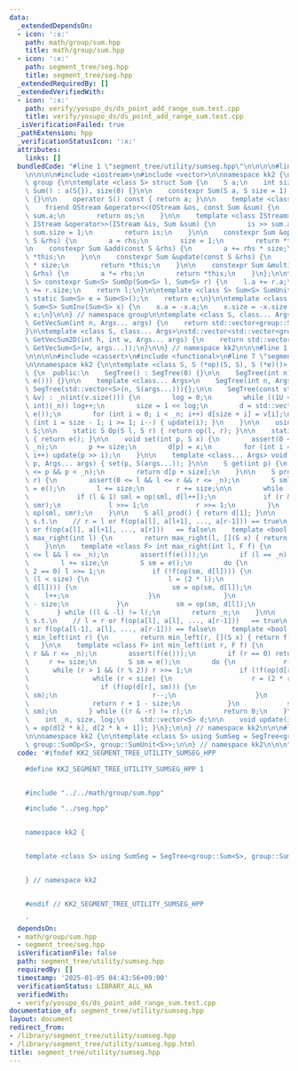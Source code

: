 ```yaml
---
data:
  _extendedDependsOn:
  - icon: ':x:'
    path: math/group/sum.hpp
    title: math/group/sum.hpp
  - icon: ':x:'
    path: segment_tree/seg.hpp
    title: segment_tree/seg.hpp
  _extendedRequiredBy: []
  _extendedVerifiedWith:
  - icon: ':x:'
    path: verify/yosupo_ds/ds_point_add_range_sum.test.cpp
    title: verify/yosupo_ds/ds_point_add_range_sum.test.cpp
  _isVerificationFailed: true
  _pathExtension: hpp
  _verificationStatusIcon: ':x:'
  attributes:
    links: []
  bundledCode: "#line 1 \"segment_tree/utility/sumseg.hpp\"\n\n\n\n#line 1 \"math/group/sum.hpp\"\
    \n\n\n\n#include <iostream>\n#include <vector>\n\nnamespace kk2 {\n\nnamespace\
    \ group {\n\ntemplate <class S> struct Sum {\n    S a;\n    int size;\n\n    constexpr\
    \ Sum() : a(S{}), size(0) {}\n\n    constexpr Sum(S a, S size = 1) : a(a), size(size)\
    \ {}\n\n    operator S() const { return a; }\n\n    template <class OStream>\n\
    \    friend OStream &operator<<(OStream &os, const Sum &sum) {\n        os <<\
    \ sum.a;\n        return os;\n    }\n\n    template <class IStream>\n    friend\
    \ IStream &operator>>(IStream &is, Sum &sum) {\n        is >> sum.a;\n       \
    \ sum.size = 1;\n        return is;\n    }\n\n    constexpr Sum &operator=(const\
    \ S &rhs) {\n        a = rhs;\n        size = 1;\n        return *this;\n    }\n\
    \n    constexpr Sum &add(const S &rhs) {\n        a += rhs * size;\n        return\
    \ *this;\n    }\n\n    constexpr Sum &update(const S &rhs) {\n        a = rhs\
    \ * size;\n        return *this;\n    }\n\n    constexpr Sum &multiply(const S\
    \ &rhs) {\n        a *= rhs;\n        return *this;\n    }\n};\n\ntemplate <class\
    \ S> constexpr Sum<S> SumOp(Sum<S> l, Sum<S> r) {\n    l.a += r.a;\n    l.size\
    \ += r.size;\n    return l;\n}\n\ntemplate <class S> Sum<S> SumUnit() {\n    constexpr\
    \ static Sum<S> e = Sum<S>();\n    return e;\n}\n\ntemplate <class S> constexpr\
    \ Sum<S> SumInv(Sum<S> x) {\n    x.a = -x.a;\n    x.size = -x.size;\n    return\
    \ x;\n}\n\n} // namespace group\n\ntemplate <class S, class... Args>\nstd::vector<group::Sum<S>>\
    \ GetVecSum(int n, Args... args) {\n    return std::vector<group::Sum<S>>(n, group::Sum<S>(args...));\n\
    }\n\ntemplate <class S, class... Args>\nstd::vector<std::vector<group::Sum<S>>>\
    \ GetVecSum2D(int h, int w, Args... args) {\n    return std::vector<std::vector<group::Sum<S>>>(h,\
    \ GetVecSum<S>(w, args...));\n}\n\n} // namespace kk2\n\n\n#line 1 \"segment_tree/seg.hpp\"\
    \n\n\n\n#include <cassert>\n#include <functional>\n#line 7 \"segment_tree/seg.hpp\"\
    \n\nnamespace kk2 {\n\ntemplate <class S, S (*op)(S, S), S (*e)()> struct SegTree\
    \ {\n  public:\n    SegTree() : SegTree(0) {}\n\n    SegTree(int n) : SegTree(std::vector<S>(n,\
    \ e())) {}\n\n    template <class... Args>\n    SegTree(int n, Args... args) :\
    \ SegTree(std::vector<S>(n, S(args...))){};\n\n    SegTree(const std::vector<S>\
    \ &v) : _n(int(v.size())) {\n        log = 0;\n        while ((1U << log) < (unsigned\
    \ int)(_n)) log++;\n        size = 1 << log;\n        d = std::vector<S>(2 * size,\
    \ e());\n        for (int i = 0; i < _n; i++) d[size + i] = v[i];\n        for\
    \ (int i = size - 1; i >= 1; i--) { update(i); }\n    }\n\n    using Monoid =\
    \ S;\n\n    static S Op(S l, S r) { return op(l, r); }\n\n    static S MonoidUnit()\
    \ { return e(); }\n\n    void set(int p, S x) {\n        assert(0 <= p && p <\
    \ _n);\n        p += size;\n        d[p] = x;\n        for (int i = 1; i <= log;\
    \ i++) update(p >> i);\n    }\n\n    template <class... Args> void emplace_set(int\
    \ p, Args... args) { set(p, S(args...)); }\n\n    S get(int p) {\n        assert(0\
    \ <= p && p < _n);\n        return d[p + size];\n    }\n\n    S prod(int l, int\
    \ r) {\n        assert(0 <= l && l <= r && r <= _n);\n        S sml = e(), smr\
    \ = e();\n        l += size;\n        r += size;\n\n        while (l < r) {\n\
    \            if (l & 1) sml = op(sml, d[l++]);\n            if (r & 1) smr = op(d[--r],\
    \ smr);\n            l >>= 1;\n            r >>= 1;\n        }\n        return\
    \ op(sml, smr);\n    }\n\n    S all_prod() { return d[1]; }\n\n    // return r\
    \ s.t.\n    // r = l or f(op(a[l], a[l+1], ..., a[r-1])) == true\n    // r = n\
    \ or f(op(a[l], a[l+1], ..., a[r]))   == false\n    template <bool (*f)(S)> int\
    \ max_right(int l) {\n        return max_right(l, [](S x) { return f(x); });\n\
    \    }\n\n    template <class F> int max_right(int l, F f) {\n        assert(0\
    \ <= l && l <= _n);\n        assert(f(e()));\n        if (l == _n) return _n;\n\
    \        l += size;\n        S sm = e();\n        do {\n            while (l %\
    \ 2 == 0) l >>= 1;\n            if (!f(op(sm, d[l]))) {\n                while\
    \ (l < size) {\n                    l = (2 * l);\n                    if (f(op(sm,\
    \ d[l]))) {\n                        sm = op(sm, d[l]);\n                    \
    \    l++;\n                    }\n                }\n                return l\
    \ - size;\n            }\n            sm = op(sm, d[l]);\n            l++;\n \
    \       } while ((l & -l) != l);\n        return _n;\n    }\n\n    // return l\
    \ s.t.\n    // l = r or f(op(a[l], a[l], ..., a[r-1]))   == true\n    // l = 0\
    \ or f(op(a[l-1], a[l], ..., a[r-1])) == false\n    template <bool (*f)(S)> int\
    \ min_left(int r) {\n        return min_left(r, [](S x) { return f(x); });\n \
    \   }\n\n    template <class F> int min_left(int r, F f) {\n        assert(0 <=\
    \ r && r <= _n);\n        assert(f(e()));\n        if (r == 0) return 0;\n   \
    \     r += size;\n        S sm = e();\n        do {\n            r--;\n      \
    \      while (r > 1 && (r % 2)) r >>= 1;\n            if (!f(op(d[r], sm))) {\n\
    \                while (r < size) {\n                    r = (2 * r + 1);\n  \
    \                  if (f(op(d[r], sm))) {\n                        sm = op(d[r],\
    \ sm);\n                        r--;\n                    }\n                }\n\
    \                return r + 1 - size;\n            }\n            sm = op(d[r],\
    \ sm);\n        } while ((r & -r) != r);\n        return 0;\n    }\n\n  private:\n\
    \    int _n, size, log;\n    std::vector<S> d;\n\n    void update(int k) { d[k]\
    \ = op(d[2 * k], d[2 * k + 1]); }\n};\n\n} // namespace kk2\n\n\n#line 6 \"segment_tree/utility/sumseg.hpp\"\
    \n\nnamespace kk2 {\n\ntemplate <class S> using SumSeg = SegTree<group::Sum<S>,\
    \ group::SumOp<S>, group::SumUnit<S>>;\n\n} // namespace kk2\n\n\n"
  code: '#ifndef KK2_SEGMENT_TREE_UTILITY_SUMSEG_HPP

    #define KK2_SEGMENT_TREE_UTILITY_SUMSEG_HPP 1


    #include "../../math/group/sum.hpp"

    #include "../seg.hpp"


    namespace kk2 {


    template <class S> using SumSeg = SegTree<group::Sum<S>, group::SumOp<S>, group::SumUnit<S>>;


    } // namespace kk2


    #endif // KK2_SEGMENT_TREE_UTILITY_SUMSEG_HPP

    '
  dependsOn:
  - math/group/sum.hpp
  - segment_tree/seg.hpp
  isVerificationFile: false
  path: segment_tree/utility/sumseg.hpp
  requiredBy: []
  timestamp: '2025-01-05 04:43:56+09:00'
  verificationStatus: LIBRARY_ALL_WA
  verifiedWith:
  - verify/yosupo_ds/ds_point_add_range_sum.test.cpp
documentation_of: segment_tree/utility/sumseg.hpp
layout: document
redirect_from:
- /library/segment_tree/utility/sumseg.hpp
- /library/segment_tree/utility/sumseg.hpp.html
title: segment_tree/utility/sumseg.hpp
---
```

